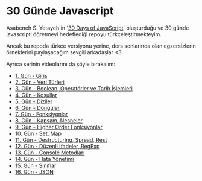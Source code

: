 # 30 Günde Javascript

Asabeneh S. Yetayeh'in '[30 Days of JavaScript](https://github.com/Asabeneh/30-Days-Of-JavaScript)' oluşturduğu ve 30 günde javascripti öğretmeyi hedeflediği repoyu türkçeleştirmekteyim. 

Ancak bu repoda türkçe versiyonu yerine, ders sonlarında olan egzersizlerin örneklerini paylaşacağım sevgili arkadaşlar <3

Ayrıca serinin videolarını da şöyle bırakalım:

* [1. Gün - Giriş](https://www.youtube.com/watch?v=8A7RWDgkXgg)
* [2. Gün - Veri Türleri](https://www.youtube.com/watch?v=pl8W3ypHmbk)
* [3. Gün - Boolean, Operatörler ve Tarih İşlemleri](https://www.youtube.com/watch?v=BVNsL2UiDXg)
* [4. Gün - Koşullar](https://www.youtube.com/watch?v=b914QqaZYb8)
* [5. Gün - Diziler](https://www.youtube.com/watch?v=OWevID6C7j0)
* [6. Gün - Döngüler](https://www.youtube.com/watch?v=B_grs48l5gA)
* [7. Gün - Fonksiyonlar](https://www.youtube.com/watch?v=fCewgC4rgWs)
* [8. Gün - Kapsam, Nesneler](https://www.youtube.com/watch?v=isASqtTf1Vs)
* [9. Gün - Higher Order Fonksiyonlar](https://www.youtube.com/watch?v=_Yg5xml3mC4)
* [10. Gün - Set, Map](https://www.youtube.com/watch?v=TwqhonAoZfQ)
* [11. Gün - Destructuring, Spread, Rest](https://www.youtube.com/watch?v=evy8I07Oim0)
* [12. Gün - Düzenli İfadeler, RegExp](https://www.youtube.com/watch?v=iDN5hmCc8s8)
* [13. Gün - Console Metodları](https://www.youtube.com/watch?v=CZPyKqSsCbc)
* [14. Gün - Hata Yönetimi](https://www.youtube.com/watch?v=hCLH_HDX6G0)
* [15. Gün - Sınıflar](https://www.youtube.com/watch?v=vuSV9yq3fgQ)
* [16. Gün - JSON](https://www.youtube.com/watch?v=BZvLCGQvbs8)
